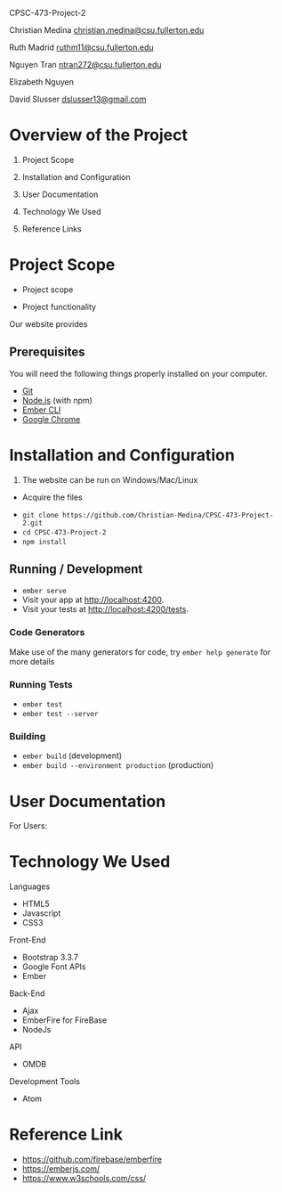 CPSC-473-Project-2

Christian Medina christian.medina@csu.fullerton.edu

Ruth Madrid ruthm11@csu.fullerton.edu

Nguyen Tran ntran272@csu.fullerton.edu

Elizabeth Nguyen

David Slusser dslusser13@gmail.com


# Overview of the Project

1. Project Scope

2. Installation and Configuration

3. User Documentation

4. Technology We Used

5. Reference Links

# Project Scope

+ Project scope



+ Project functionality

Our website provides

## Prerequisites

You will need the following things properly installed on your computer.

* [Git](https://git-scm.com/)
* [Node.js](https://nodejs.org/) (with npm)
* [Ember CLI](https://ember-cli.com/)
* [Google Chrome](https://google.com/chrome/)

# Installation and Configuration

1. The website can be run on Windows/Mac/Linux

+ Acquire the files
* `git clone https://github.com/Christian-Medina/CPSC-473-Project-2.git`
* `cd CPSC-473-Project-2`
* `npm install`
## Running / Development

* `ember serve`
* Visit your app at [http://localhost:4200](http://localhost:4200).
* Visit your tests at [http://localhost:4200/tests](http://localhost:4200/tests).

### Code Generators

Make use of the many generators for code, try `ember help generate` for more details

### Running Tests

* `ember test`
* `ember test --server`

### Building

* `ember build` (development)
* `ember build --environment production` (production)

# User Documentation

For Users:




# Technology We Used

Languages
+ HTML5
+ Javascript
+ CSS3

Front-End
+ Bootstrap 3.3.7
+ Google Font APIs
+ Ember

Back-End
+ Ajax
+ EmberFire for FireBase
+ NodeJs

API
+ OMDB

Development Tools
+ Atom

# Reference Link
+ https://github.com/firebase/emberfire
+ https://emberjs.com/
+ https://www.w3schools.com/css/
